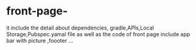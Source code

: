 # front-page-
it include the detail about dependencies, gradle,APIs,Local Storage,Pubspec.yamal file as well as the code of front page include app bar with picture ,foooter ...
